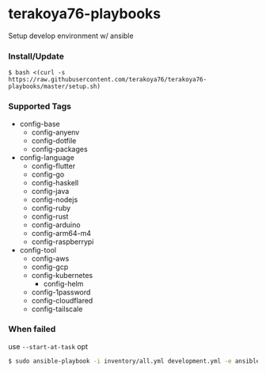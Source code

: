 # terakoya76-playbooks

Setup develop environment w/ ansible

### Install/Update

```shell
$ bash <(curl -s https://raw.githubusercontent.com/terakoya76/terakoya76-playbooks/master/setup.sh)
```

### Supported Tags
* config-base
  * config-anyenv
  * config-dotfile
  * config-packages
* config-language
  * config-flutter
  * config-go
  * config-haskell
  * config-java
  * config-nodejs
  * config-ruby
  * config-rust
  * config-arduino
  * config-arm64-m4
  * config-raspberrypi
* config-tool
  * config-aws
  * config-gcp
  * config-kubernetes
    * config-helm
  * config-1password
  * config-cloudflared
  * config-tailscale

### When failed
use `--start-at-task` opt
```bash
$ sudo ansible-playbook -i inventory/all.yml development.yml -e ansible_user=${USER} --start-at-task="ruby : Set prefix"
```
